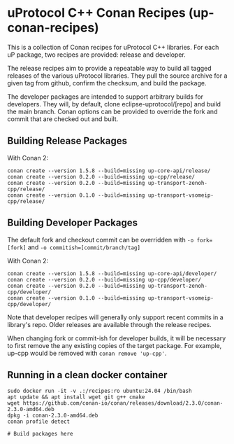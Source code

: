 # uProtocol C++ Conan Recipes (up-conan-recipes)

This is a collection of Conan recipes for uProtocol C++ libraries. For each
uP package, two recipes are provided: release and developer.

The release recipes aim to provide a repeatable way to build all tagged releases
of the various uProtocol libraries. They pull the source archive for a given
tag from github, confirm the checksum, and build the package.

The developer packages are intended to support arbitrary builds for developers.
They will, by default, clone eclipse-uprotocol/[repo] and build the main branch.
Conan options can be provided to override the fork and commit that are checked
out and built.

## Building Release Packages

With Conan 2:

```
conan create --version 1.5.8 --build=missing up-core-api/release/
conan create --version 0.2.0 --build=missing up-cpp/release/
conan create --version 0.2.0 --build=missing up-transport-zenoh-cpp/release/
conan create --version 0.1.0 --build=missing up-transport-vsomeip-cpp/release/
```

## Building Developer Packages

The default fork and checkout commit can be overridden with
`-o fork=[fork]` and `-o commitish=[commit/branch/tag]`

With Conan 2:

```
conan create --version 1.5.8 --build=missing up-core-api/developer/
conan create --version 0.2.0 --build=missing up-cpp/developer/
conan create --version 0.2.0 --build=missing up-transport-zenoh-cpp/developer/
conan create --version 0.1.0 --build=missing up-transport-vsomeip-cpp/developer/
```

Note that developer recipes will generally only support recent commits in a
library's repo. Older releases are available through the release recipes.

When changing fork or commit-ish for developer builds, it will be necessary to
first remove the any existing copies of the target package. For example, up-cpp
would be removed with `conan remove 'up-cpp'`.

## Running in a clean docker container

```
sudo docker run -it -v .:/recipes:ro ubuntu:24.04 /bin/bash
apt update && apt install wget git g++ cmake
wget https://github.com/conan-io/conan/releases/download/2.3.0/conan-2.3.0-amd64.deb
dpkg -i conan-2.3.0-amd64.deb
conan profile detect

# Build packages here
```
